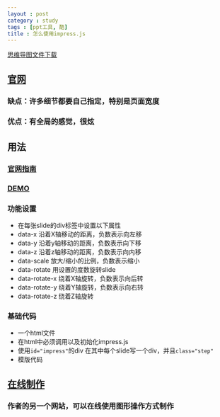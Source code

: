 ```yaml
---
layout : post
category : study
tags : [ppt工具, 酷]
title : 怎么使用impress.js
---
```

[思维导图文件下载](https://docs.google.com/file/d/0B1DrsqrLRzeIY3E3dDlmWDViM2s/edit?usp=sharing)

## [官网](https://github.com/bartaz/impress.js/)


### 缺点：许多细节都要自己指定，特别是页面宽度


### 优点：有全局的感觉，很炫


## 用法


### [官网指南](https://github.com/bartaz/impress.js/wiki/impress.js-tutorials-and-other-learning-resources)


### [DEMO](https://github.com/bartaz/impress.js/wiki/Examples-and-demos)


### 功能设置

- 在每张slide的div标签中设置以下属性
- data-x 沿着X轴移动的距离，负数表示向左移 
- data-y 沿着y轴移动的距离，负数表示向下移 
- data-z 沿着z轴移动的距离，负数表示向内移 
- data-scale 放大/缩小的比例，负数表示缩小
- data-rotate 用设置的度数旋转slide
- data-rotate-x 绕着X轴旋转，负数表示向后转
- data-rotate-y 绕着Y轴旋转，负数表示向右转
- data-rotate-z 绕着Z轴旋转

### 基础代码

- 一个html文件
- 在html中必须调用以及初始化impress.js
- 使用`id="impress"`的div
在其中每个slide写一个div，并且`class="step"`
- 模版代码
<script src="https://gist.github.com/samrain/5667757.js"></script>

## [在线制作](http://tantaman.github.com/Strut/dist/index.html)


### 作者的另一个网站，可以在线使用图形操作方式制作
